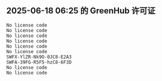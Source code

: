 ## 2025-06-18 06:25 的 GreenHub 许可证
```
No license code
No license code
No license code
No license code
No license code
No license code
SWFX-YlZR-Nk9O-0JC8-E2A3
SWFA-39FG-R5F5-hzC8-6F3D
No license code
No license code
```

